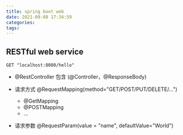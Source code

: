 ```yaml
---
title: spring boot web
date: 2021-09-08 17:34:59
categories:
tags:
---
```



## RESTful web service

```
GET "localhost:8080/hello"
```

* @RestController 包含 (@Controller，@ResponseBody)
* 请求方式
    @RequestMapping(method="GET/POST/PUT/DELETE/...")
    - @GetMapping
    - @POSTMapping
    - ...

* 请求参数
    @RequestParam(value = "name", defaultValue="World")





